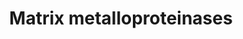 ---
annotations:
- id: PW:0000646
  parent: signaling pathway
  type: Pathway Ontology
  value: cell-extracellular matrix signaling pathway
- id: PW:0000325
  parent: regulatory pathway
  type: Pathway Ontology
  value: protein degradation pathway
authors:
- Kdahlquist
- MaintBot
- MartijnVanIersel
- Khanspers
- Thomas
- Ddigles
- Mkutmon
- Eweitz
- Egonw
citedin:
- link: PMC9154116
  title: Target and drug predictions for SARS-CoV-2 infection in hepatocellular carcinoma
    patients (2022)
- link: PMC9130749
  title: 'The Biological Interaction of SARS-CoV-2 Infection and Osteoporosis: A Preliminary
    Study (2022)'
- link: PMC7249325
  title: Adverse outcome pathways as a tool for the design of testing strategies to
    support the safety assessment of emerging advanced materials at the nanoscale
    (2020)
- link: 10.1080/15622975.2023.2281514
  title: Interactive neuroinflammation pathways and transcriptomics-based identification
    of drugs and chemical compounds for schizophrenia (2023)
- link: 10.1093/toxsci/kfx252
  title: A Data Fusion Pipeline for Generating and Enriching Adverse Outcome Pathway
    Descriptions
communities: []
description: 'Matrix metalloproteinases (MMPs) are zinc-dependent endopeptidases;
  other family members are adamalysins, serralysins, and astacins. The MMPs belong
  to a larger family of proteases known as the metzincin superfamily. Collectively
  they are capable of degrading all kinds of extracellular matrix proteins, but also
  can process a number of bioactive molecules. They are known to be involved in the
  cleavage of cell surface receptors, the release of apoptotic ligands (such as the
  FAS ligand), and chemokine/cytokine in/activation. MMPs are also thought to play
  a major role on cell behaviors such as cell proliferation, migration (adhesion/dispersion),
  differentiation, angiogenesis, apoptosis and host defense.  Source: [Wikipedia](https://en.wikipedia.org/wiki/Matrix_metalloproteinase)  Proteins
  on this pathway have targeted assays available via the [CPTAC Assay Portal](https://assays.cancer.gov/available_assays?wp_id=WP129)'
last-edited: 2025-02-26
ndex: 86289618-8b60-11eb-9e72-0ac135e8bacf
organisms:
- Homo sapiens
redirect_from:
- /index.php/Pathway:WP129
- /instance/WP129
- /instance/WP129_r136876
revision: r136876
schema-jsonld:
- '@context': https://schema.org/
  '@id': https://wikipathways.github.io/pathways/WP129.html
  '@type': Dataset
  creator:
    '@type': Organization
    name: WikiPathways
  description: 'Matrix metalloproteinases (MMPs) are zinc-dependent endopeptidases;
    other family members are adamalysins, serralysins, and astacins. The MMPs belong
    to a larger family of proteases known as the metzincin superfamily. Collectively
    they are capable of degrading all kinds of extracellular matrix proteins, but
    also can process a number of bioactive molecules. They are known to be involved
    in the cleavage of cell surface receptors, the release of apoptotic ligands (such
    as the FAS ligand), and chemokine/cytokine in/activation. MMPs are also thought
    to play a major role on cell behaviors such as cell proliferation, migration (adhesion/dispersion),
    differentiation, angiogenesis, apoptosis and host defense.  Source: [Wikipedia](https://en.wikipedia.org/wiki/Matrix_metalloproteinase)  Proteins
    on this pathway have targeted assays available via the [CPTAC Assay Portal](https://assays.cancer.gov/available_assays?wp_id=WP129)'
  keywords:
  - BSG
  - MMP1
  - MMP10
  - MMP11
  - MMP12
  - MMP13
  - MMP14
  - MMP15
  - MMP16
  - MMP17
  - MMP19
  - MMP2
  - MMP20
  - MMP21
  - MMP23A
  - MMP23B
  - MMP24
  - MMP25
  - MMP26
  - MMP27
  - MMP28
  - MMP3
  - MMP7
  - MMP8
  - MMP9
  - TCF20
  - TIMP1
  - TIMP2
  - TIMP3
  - TIMP4
  - TNF
  license: CC0
  name: Matrix metalloproteinases
seo: CreativeWork
title: Matrix metalloproteinases
wpid: WP129
---